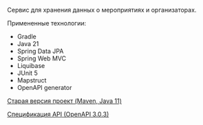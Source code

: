 Сервис для хранения данных о мероприятиях и организаторах. 

Примененные технологии:
  - Gradle
  - Java 21 
  - Spring Data JPA
  - Spring Web MVC
  - Liquibase
  - JUnit 5
  - Mapstruct
  - OpenAPI generator

[Старая версия проект (Maven, Java 11)](https://github.com/fizlrock/suphoto)


[Спецификация API (OpenAPI 3.0.3)](https://github.com/fizlrock/suphoto2/blob/main/src/main/resources/openapi.yaml)
